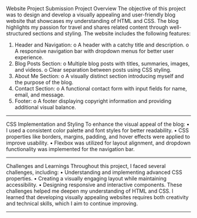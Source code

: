 Website Project Submission
Project Overview
The objective of this project was to design and develop a visually appealing and user-friendly blog website that showcases my understanding of HTML and CSS. The blog highlights my passion for travel and shares related content through well-structured sections and styling.
The website includes the following features:
1.	Header and Navigation:
o	A header with a catchy title and description.
o	A responsive navigation bar with dropdown menus for better user experience.
2.	Blog Posts Section:
o	Multiple blog posts with titles, summaries, images, and videos.
o	Clear separation between posts using CSS styling.
3.	About Me Section:
o	A visually distinct section introducing myself and the purpose of the blog.
4.	Contact Section:
o	A functional contact form with input fields for name, email, and message.
5.	Footer:
o	A footer displaying copyright information and providing additional visual balance.
________________________________________
CSS Implementation and Styling
To enhance the visual appeal of the blog:
•	I used a consistent color palette and font styles for better readability.
•	CSS properties like borders, margins, padding, and hover effects were applied to improve usability.
•	Flexbox was utilized for layout alignment, and dropdown functionality was implemented for the navigation bar.
________________________________________
Challenges and Learnings
Throughout this project, I faced several challenges, including:
•	Understanding and implementing advanced CSS properties.
•	Creating a visually engaging layout while maintaining accessibility.
•	Designing responsive and interactive components.
These challenges helped me deepen my understanding of HTML and CSS. I learned that developing visually appealing websites requires both creativity and technical skills, which I aim to continue improving.
________________________________________

